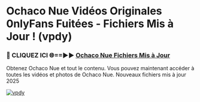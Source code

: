 # Ochaco Nue Vidéos Originales 0nlyFans Fuitées - Fichiers Mis à Jour ! (vpdy)

<h3>🔴 CLIQUEZ ICI 🌐==►► <a href="https://tinyurl.com/2pmr4ezf" rel="nofollow">Ochaco Nue Fichiers Mis à Jour</a></h3>

Obtenez Ochaco Nue et tout le contenu. Vous pouvez maintenant accéder à toutes les vidéos et photos de Ochaco Nue. Nouveaux fichiers mis à jour 2025

[![vpdy](https://i.imgur.com/6SNvagu.gif)](https://tinyurl.com/2pmr4ezf)
